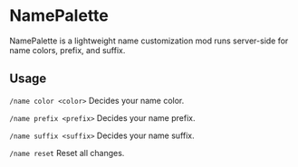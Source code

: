 # NamePalette

NamePalette is a lightweight name customization mod runs server-side for name colors, prefix, and suffix.

## Usage

`/name color <color>`
    Decides your name color.

`/name prefix <prefix>`
    Decides your name prefix.

`/name suffix <suffix>`
    Decides your name suffix.

`/name reset`
    Reset all changes.
